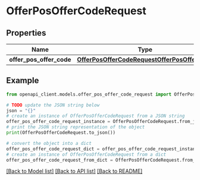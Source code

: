 # OfferPosOfferCodeRequest


## Properties

Name | Type | Description | Notes
------------ | ------------- | ------------- | -------------
**offer_pos_offer_code** | [**OfferPosOfferCodeRequestOfferPosOfferCode**](OfferPosOfferCodeRequestOfferPosOfferCode.md) |  | [optional] 

## Example

```python
from openapi_client.models.offer_pos_offer_code_request import OfferPosOfferCodeRequest

# TODO update the JSON string below
json = "{}"
# create an instance of OfferPosOfferCodeRequest from a JSON string
offer_pos_offer_code_request_instance = OfferPosOfferCodeRequest.from_json(json)
# print the JSON string representation of the object
print(OfferPosOfferCodeRequest.to_json())

# convert the object into a dict
offer_pos_offer_code_request_dict = offer_pos_offer_code_request_instance.to_dict()
# create an instance of OfferPosOfferCodeRequest from a dict
offer_pos_offer_code_request_from_dict = OfferPosOfferCodeRequest.from_dict(offer_pos_offer_code_request_dict)
```
[[Back to Model list]](../README.md#documentation-for-models) [[Back to API list]](../README.md#documentation-for-api-endpoints) [[Back to README]](../README.md)


